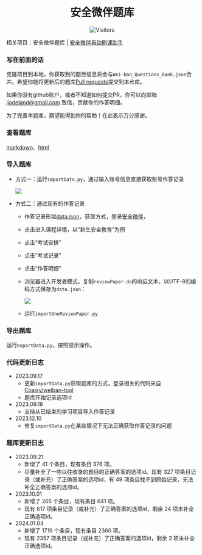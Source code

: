 <h1 align="center">安全微伴题库</h1>
<p align="center" class="shields">
    <img src="https://badges.toozhao.com/badges/01HAB9X2TMMS01Y9KR8PSE6YH1/green.svg" alt="Visitors"/>
</p>

相关项目：安全微伴题库 | [安全微伴自动刷课助手](https://github.com/pooneyy/weiban-tool)

### 写在前面的话
克隆项目到本地，你获取到的题目信息将会与`Wei-ban_Questions_Bank.json`合并。希望你能将更新后的题库[Pull requests](https://github.com/pooneyy/weibanQuestionsBank/pulls)提交到本仓库。

如果你没有github账户，或者不知道如何提交PR，你可以向邮箱 jiadeland@gmail.com 致信，贡献你的作答明细。

为了完善本题库，期望能得到你的帮助！在此表示万分感谢。

### 查看题库

[markdown](https://github.com/pooneyy/weibanQuestionsBank/blob/main/weibanQuestionBank.md)、[html](http://htmlpreview.github.io/?https://github.com/pooneyy/weibanQuestionsBank/blob/main/weibanQuestionBank.html)

### 导入题库

- 方式一：运行`importData.py`，通过输入账号信息直接获取账号作答记录

  ![](https://telegraph-image1.pages.dev/file/b33c8d871af197f43ac71.png)

- 方式二：通过现有的作答记录

  - 作答记录形如[data.json](https://github.com/pooneyy/weibanQuestionsBank/blob/master/data.json)，获取方式，登录[安全微伴](http://weiban.mycourse.cn/)，

  - 点击进入课程详情，以“新生安全教育”为例

  - 点击“考试安排”

  - 点击“考试记录”

  - 点击“作答明细”

  - 浏览器进入开发者模式，复制`reviewPaper.do`的响应文本，以UTF-8的编码方式保存为`data.json`：

    ![](https://s2.loli.net/2023/08/14/8hGVA34uIw1Cyfk.jpg)

  - 运行`importOneReviewPaper.py`

### 导出题库

运行`exportData.py`，按照提示操作。

### 代码更新日志

- 2023.09.17
  - 更新`importData.py`获取题库的方式，登录相关的代码来自[Coaixy/weiban-tool](https://github.com/Coaixy/weiban-tool)
  - 题库开始记录选项id
- 2023.09.18
  - 支持从已结束的学习项目导入作答记录
- 2023.12.10
  - 修复`importData.py`在某些情况下无法正确获取作答记录的问题

### 题库更新日志

- 2023.09.21
  - 新增了 41 个条目，现有条目 376 项。
  - 尽量补全了一些以往收录的题目的正确答案的选项id。现有 327 项条目记录（或补充）了正确答案的选项id，有 49 项条目找不到原始记录，无法补全正确答案的选项id。
- 2023.10.01
  - 新增了 265 个条目，现有条目 641 项。
  - 现有 617 项条目记录（或补充）了正确答案的选项id，剩余 24 项未补全正确选项id。
- 2024.01.04
  - 新增了 1719 个条目，现有条目 2360 项。
  - 现有 2357 项条目记录（或补充）了正确答案的选项id，剩余 3 项未补全正确选项id。
